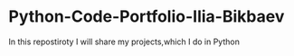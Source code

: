 # Python-Code-Portfolio-Ilia-Bikbaev
In this repostiroty I will share my projects,which I do in Python 
